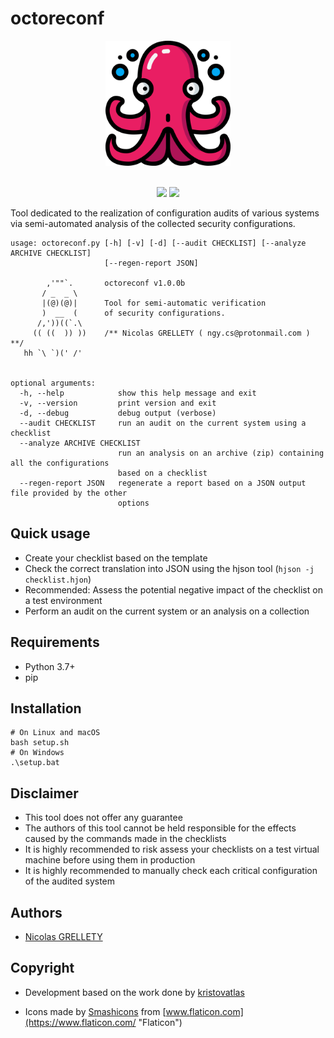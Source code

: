 # octoreconf

<p align="center">
  <img width="200" height="200" src="ressources/logo.png">
  <br/><br/>
</p>

<p align="center">
  <img src="https://img.shields.io/badge/python-3.7+-blue.svg">
  <img src="https://img.shields.io/badge/platform-macOS%2FLinux%2FWindows-blue.svg">
</p>

Tool dedicated to the realization of configuration audits of various systems via semi-automated analysis of the collected security configurations.

```
usage: octoreconf.py [-h] [-v] [-d] [--audit CHECKLIST] [--analyze ARCHIVE CHECKLIST]
                     [--regen-report JSON]

        ,'""`.       octoreconf v1.0.0b
       / _  _ \ 
       |(@)(@)|      Tool for semi-automatic verification
       )  __  (      of security configurations.
      /,'))((`.\
     (( ((  )) ))    /** Nicolas GRELLETY ( ngy.cs@protonmail.com ) **/
   hh `\ `)(' /'
  

optional arguments:
  -h, --help            show this help message and exit
  -v, --version         print version and exit
  -d, --debug           debug output (verbose)
  --audit CHECKLIST     run an audit on the current system using a checklist
  --analyze ARCHIVE CHECKLIST
                        run an analysis on an archive (zip) containing all the configurations
                        based on a checklist
  --regen-report JSON   regenerate a report based on a JSON output file provided by the other
                        options
```

## Quick usage

- Create your checklist based on the template
- Check the correct translation into JSON using the hjson tool (`hjson -j checklist.hjon`)
- Recommended: Assess the potential negative impact of the checklist on a test environment
- Perform an audit on the current system or an analysis on a collection

## Requirements

- Python 3.7+
- pip

## Installation

```
# On Linux and macOS
bash setup.sh
# On Windows
.\setup.bat
```

## Disclaimer

- This tool does not offer any guarantee
- The authors of this tool cannot be held responsible for the effects caused by the commands made in the checklists
- It is highly recommended to risk assess your checklists on a test virtual machine before using them in production
- It is highly recommended to manually check each critical configuration of the audited system

## Authors

- [Nicolas GRELLETY](https://github.com/Nillyr)

## Copyright

- Development based on the work done by [kristovatlas](https://github.com/kristovatlas/osx-config-check)

- Icons made by [Smashicons](https://www.flaticon.com/authors/smashicons "Smashicons") from [www.flaticon.com](https://www.flaticon.com/ "Flaticon")
